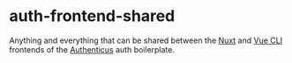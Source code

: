 # auth-frontend-shared

Anything and everything that can be shared between the [Nuxt](https://github.com/authenticus/auth-frontend-nuxt) and [Vue CLI](https://github.com/authenticus/auth-frontend-vue-cli) frontends of the [Authenticus](https://github.com/authenticus) auth boilerplate.
